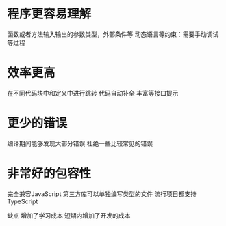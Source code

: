 # 程序更容易理解
  函数或者方法输入输出的参数类型，外部条件等
  动态语言等约束：需要手动调试等过程
# 效率更高
  在不同代码块中和定义中进行跳转
  代码自动补全
  丰富等接口提示
# 更少的错误
  编译期间能够发现大部分错误
  杜绝一些比较常见的错误
# 非常好的包容性
  完全兼容JavaScript
  第三方库可以单独编写类型的文件
  流行项目都支持TypeScript

缺点
 增加了学习成本
 短期内增加了开发的成本

 